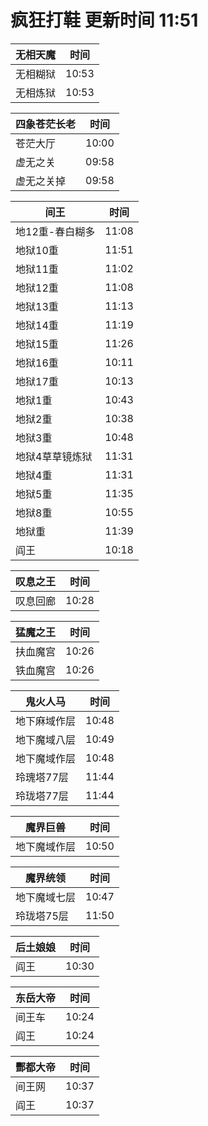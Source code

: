 # 疯狂打鞋 更新时间 11:51

| 无相天魔   | 时间    |
|--------|-------|
| 无相糊狱 | 10:53 |
| 无相炼狱 | 10:53 |

| 四象苍茫长老   | 时间    |
|--------|-------|
| 苍茫大厅 | 10:00 |
| 虚无之关 | 09:58 |
| 虚无之关掉 | 09:58 |

| 间王   | 时间    |
|--------|-------|
| 地12重-春白糊多 | 11:08 |
| 地狱10重 | 11:51 |
| 地狱11重 | 11:02 |
| 地狱12重 | 11:08 |
| 地狱13重 | 11:13 |
| 地狱14重 | 11:19 |
| 地狱15重 | 11:26 |
| 地狱16重 | 10:11 |
| 地狱17重 | 10:13 |
| 地狱1重 | 10:43 |
| 地狱2重 | 10:38 |
| 地狱3重 | 10:48 |
| 地狱4草草镜炼狱 | 11:31 |
| 地狱4重 | 11:31 |
| 地狱5重 | 11:35 |
| 地狱8重 | 10:55 |
| 地狱重 | 11:39 |
| 阎王 | 10:18 |

| 叹息之王   | 时间    |
|--------|-------|
| 叹息回廊 | 10:28 |

| 猛魔之王   | 时间    |
|--------|-------|
| 扶血魔宫 | 10:26 |
| 铁血魔宫 | 10:26 |

| 鬼火人马   | 时间    |
|--------|-------|
| 地下麻域作层 | 10:48 |
| 地下魔域八层 | 10:49 |
| 地下魔域作层 | 10:48 |
| 玲瑰塔77层 | 11:44 |
| 玲珑塔77层 | 11:44 |

| 魔界巨兽   | 时间    |
|--------|-------|
| 地下魔域作层 | 10:50 |

| 魔界统领   | 时间    |
|--------|-------|
| 地下魔域七层 | 10:47 |
| 玲珑塔75层 | 11:50 |

| 后土娘娘   | 时间    |
|--------|-------|
| 阎王 | 10:30 |

| 东岳大帝   | 时间    |
|--------|-------|
| 间王车 | 10:24 |
| 阎王 | 10:24 |

| 酆都大帝   | 时间    |
|--------|-------|
| 间王网 | 10:37 |
| 阎王 | 10:37 |